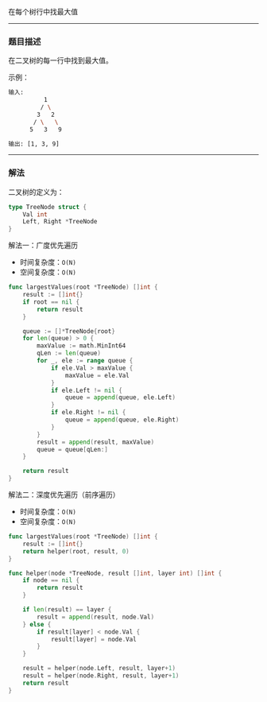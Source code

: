 在每个树行中找最大值

----

### 题目描述

在二叉树的每一行中找到最大值。

示例：

```bash
输入: 
          1
         / \
        3   2
       / \   \  
      5   3   9 

输出: [1, 3, 9]
```

----

### 解法

二叉树的定义为：

```go
type TreeNode struct {
    Val int
    Left, Right *TreeNode
}
```



解法一：广度优先遍历

- 时间复杂度：`O(N)`
- 空间复杂度：`O(N)`

```go
func largestValues(root *TreeNode) []int {
	result := []int{}
	if root == nil {
		return result
	}

	queue := []*TreeNode{root}
	for len(queue) > 0 {
		maxValue := math.MinInt64
		qLen := len(queue)
		for _, ele := range queue {
			if ele.Val > maxValue {
				maxValue = ele.Val
			}
			if ele.Left != nil {
				queue = append(queue, ele.Left)
			}
			if ele.Right != nil {
				queue = append(queue, ele.Right)
			}
		}
		result = append(result, maxValue)
		queue = queue[qLen:]
	}

	return result
}
```



解法二：深度优先遍历（前序遍历）

- 时间复杂度：`O(N)`
- 空间复杂度：`O(N)`

```go
func largestValues(root *TreeNode) []int {
	result := []int{}
	return helper(root, result, 0)
}

func helper(node *TreeNode, result []int, layer int) []int {
	if node == nil {
		return result
	}

	if len(result) == layer {
		result = append(result, node.Val)
	} else {
		if result[layer] < node.Val {
			result[layer] = node.Val
		}
	}

	result = helper(node.Left, result, layer+1)
	result = helper(node.Right, result, layer+1)
	return result
}
```

